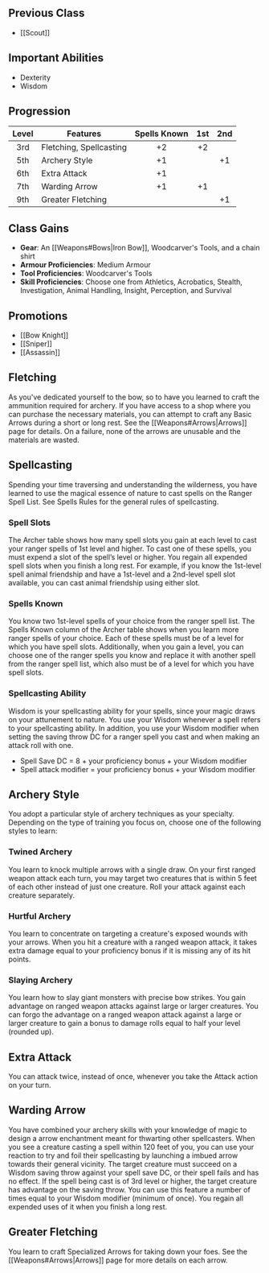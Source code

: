## Previous Class
- [[Scout]]
## Important Abilities
- Dexterity
- Wisdom
## Progression
| Level | Features                | Spells Known | 1st | 2nd |
| :---: | ----------------------- | :----------: | :-: | :-: |
|  3rd  | Fletching, Spellcasting |      +2      | +2  |     |
|  5th  | Archery Style           |      +1      |     | +1  |
|  6th  | Extra Attack            |      +1      |     |     |
|  7th  | Warding Arrow           |      +1      | +1  |     |
|  9th  | Greater Fletching       |              |     | +1  |
## Class Gains
- **Gear**: An [[Weapons#Bows|Iron Bow]], Woodcarver's Tools, and a chain shirt
- **Armour Proficiencies**: Medium Armour
- **Tool Proficiencies**: Woodcarver's Tools
- **Skill Proficiencies**: Choose one from Athletics, Acrobatics, Stealth, Investigation, Animal Handling, Insight, Perception, and Survival
## Promotions
- [[Bow Knight]]
- [[Sniper]]
- [[Assassin]]
## Fletching
As you've dedicated yourself to the bow, so to have you learned to craft the ammunition required for archery.
If you have access to a shop where you can purchase the necessary materials, you can attempt to craft any Basic Arrows during a short or long rest. See the [[Weapons#Arrows|Arrows]] page for details.
On a failure, none of the arrows are unusable and the materials are wasted.
## Spellcasting
Spending your time traversing and understanding the wilderness, you have learned to use the magical essence of nature to cast spells on the Ranger Spell List. See Spells Rules for the general rules of spellcasting.
### Spell Slots
The Archer table shows how many spell slots you gain at each level to cast your ranger spells of 1st level and higher. To cast one of these spells, you must expend a slot of the spell’s level or higher. You regain all expended spell slots when you finish a long rest.
For example, if you know the 1st-level spell animal friendship and have a 1st-level and a 2nd-level spell slot available, you can cast animal friendship using either slot.
### Spells Known
You know two 1st-level spells of your choice from the ranger spell list.
The Spells Known column of the Archer table shows when you learn more ranger spells of your choice. Each of these spells must be of a level for which you have spell slots. 
Additionally, when you gain a level, you can choose one of the ranger spells you know and replace it with another spell from the ranger spell list, which also must be of a level for which you have spell slots.
### Spellcasting Ability
Wisdom is your spellcasting ability for your spells, since your magic draws on your attunement to nature.
You use your Wisdom whenever a spell refers to your spellcasting ability. In addition, you use your Wisdom modifier when setting the saving throw DC for a ranger spell you cast and when making an attack roll with one. 
- Spell Save DC  =  8 + your proficiency bonus + your Wisdom modifier
- Spell attack modifier  =  your proficiency bonus + your Wisdom modifier
## Archery Style
You adopt a particular style of archery techniques as your specialty. Depending on the type of training you focus on, choose one of the following styles to learn:
### Twined Archery
You learn to knock multiple arrows with a single draw. On your first ranged weapon attack each turn, you may target two creatures that is within 5 feet of each other instead of just one creature. Roll your attack against each creature separately.
### Hurtful Archery
You learn to concentrate on targeting a creature's exposed wounds with your arrows.
When you hit a creature with a ranged weapon attack, it takes extra damage equal to your proficiency bonus if it is missing any of its hit points.
### Slaying Archery
You learn how to slay giant monsters with precise bow strikes. You gain advantage on ranged weapon attacks against large or larger creatures.
You can forgo the advantage on a ranged weapon attack against a large or larger creature to gain a bonus to damage rolls equal to half your level (rounded up).
## Extra Attack
You can attack twice, instead of once, whenever you take the Attack action on your turn.
## Warding Arrow
You have combined your archery skills with your knowledge of magic to design a arrow enchantment meant for thwarting other spellcasters. When you see a creature casting a spell within 120 feet of you, you can use your reaction to try and foil their spellcasting by launching a imbued arrow towards their general vicinity.
The target creature must succeed on a Wisdom saving throw against your spell save DC, or their spell fails and has no effect.
If the spell being cast is of 3rd level or higher, the target creature has advantage on the saving throw.
You can use this feature a number of times equal to your Wisdom modifier (minimum of once). You regain all expended uses of it when you finish a long rest.
## Greater Fletching
You learn to craft Specialized Arrows for taking down your foes. See the [[Weapons#Arrows|Arrows]] page for more details on each arrow.
